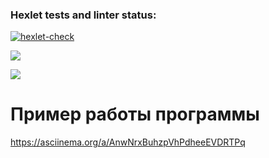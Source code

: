 ### Hexlet tests and linter status:

[![hexlet-check](https://github.com/cool102/java-project-71/actions/workflows/hexlet-check.yml/badge.svg)](https://github.com/cool102/java-project-71/actions/workflows/hexlet-check.yml)

<a href="https://codeclimate.com/github/cool102/java-project-71/maintainability"><img src="https://api.codeclimate.com/v1/badges/9f0fd848f932ede467e4/maintainability" /></a>

<a href="https://codeclimate.com/github/cool102/java-project-71/test_coverage"><img src="https://api.codeclimate.com/v1/badges/9f0fd848f932ede467e4/test_coverage" /></a>


# Пример работы программы
https://asciinema.org/a/AnwNrxBuhzpVhPdheeEVDRTPq
